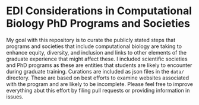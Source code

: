 # EDI Considerations in Computational Biology PhD Programs and Societies

My goal with this repository is to curate the publicly stated steps that programs and societies that include computational biology are taking to enhance equity, diversity, and inclusion and links to other elements of the graduate experience that might affect these.
I included scientific societies and PhD programs as these are entities that students are likely to encounter during graduate training.
Curations are included as json files in the `data/` directory.
These are based on best efforts to examine websites associated with the program and are likely to be incomplete.
Please feel free to improve everything abut this effort by filing pull requests or providing information in issues.
